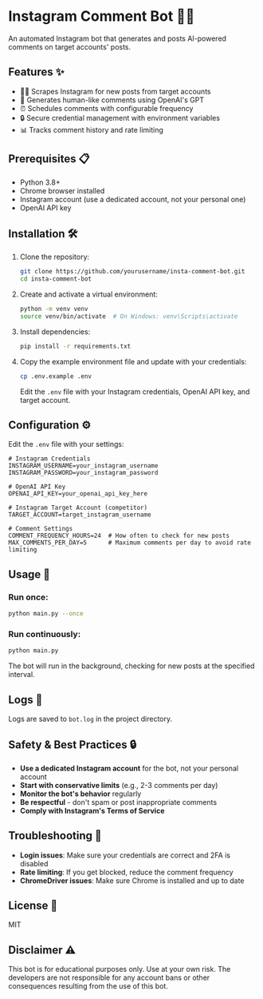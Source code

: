 # Instagram Comment Bot 🤖💬

An automated Instagram bot that generates and posts AI-powered comments on target accounts' posts.

## Features ✨

- 🕵️‍♂️ Scrapes Instagram for new posts from target accounts
- 🤖 Generates human-like comments using OpenAI's GPT
- ⏰ Schedules comments with configurable frequency
- 🔒 Secure credential management with environment variables
- 📊 Tracks comment history and rate limiting

## Prerequisites 📋

- Python 3.8+
- Chrome browser installed
- Instagram account (use a dedicated account, not your personal one)
- OpenAI API key

## Installation 🛠️

1. Clone the repository:
   ```bash
   git clone https://github.com/yourusername/insta-comment-bot.git
   cd insta-comment-bot
   ```

2. Create and activate a virtual environment:
   ```bash
   python -m venv venv
   source venv/bin/activate  # On Windows: venv\Scripts\activate
   ```

3. Install dependencies:
   ```bash
   pip install -r requirements.txt
   ```

4. Copy the example environment file and update with your credentials:
   ```bash
   cp .env.example .env
   ```
   Edit the `.env` file with your Instagram credentials, OpenAI API key, and target account.

## Configuration ⚙️

Edit the `.env` file with your settings:

```env
# Instagram Credentials
INSTAGRAM_USERNAME=your_instagram_username
INSTAGRAM_PASSWORD=your_instagram_password

# OpenAI API Key
OPENAI_API_KEY=your_openai_api_key_here

# Instagram Target Account (competitor)
TARGET_ACCOUNT=target_instagram_username

# Comment Settings
COMMENT_FREQUENCY_HOURS=24  # How often to check for new posts
MAX_COMMENTS_PER_DAY=5      # Maximum comments per day to avoid rate limiting
```

## Usage 🚀

### Run once:
```bash
python main.py --once
```

### Run continuously:
```bash
python main.py
```

The bot will run in the background, checking for new posts at the specified interval.

## Logs 📝

Logs are saved to `bot.log` in the project directory.

## Safety & Best Practices 🔒

- **Use a dedicated Instagram account** for the bot, not your personal account
- **Start with conservative limits** (e.g., 2-3 comments per day)
- **Monitor the bot's behavior** regularly
- **Be respectful** - don't spam or post inappropriate comments
- **Comply with Instagram's Terms of Service**

## Troubleshooting 🐛

- **Login issues**: Make sure your credentials are correct and 2FA is disabled
- **Rate limiting**: If you get blocked, reduce the comment frequency
- **ChromeDriver issues**: Make sure Chrome is installed and up to date

## License 📄

MIT

## Disclaimer ⚠️

This bot is for educational purposes only. Use at your own risk. The developers are not responsible for any account bans or other consequences resulting from the use of this bot.
